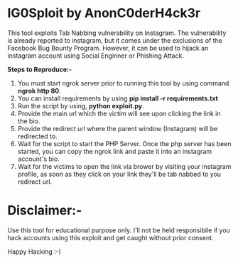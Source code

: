 # IG0Sploit by AnonC0derH4ck3r

This tool exploits Tab Nabbing vulnerability on Instagram. The vulnerability is already reported to instagram, but it comes under the exclusions of the Facebook
Bug Bounty Program. However, it can be used to hijack an instagram account using Social Enginner or Phishing Attack.

**Steps to Reproduce:-**
1. You must start ngrok server prior to running this tool by using command **ngrok http 80**.
2. You can install requirements by using **pip install -r requirements.txt**
3. Run the script by using, **python exploit.py**.
4. Provide the main url which the victim will see upon clicking the link in the bio.
5. Provide the redirect url where the parent window (Instagram) will be redirected to.
6. Wait for the script to start the PHP Server. Once the php server has been started, you can copy the ngrok link and paste it into an instagram account's bio.
7. Wait for the victims to open the link via brower by visiting your instagram profile, as soon as they click on your link they'll be tab nabbed to you redirect url.

# Disclaimer:-
Use this tool for educational purpose only. I'll not be held responsibile if you hack accounts using this exploit and get caught without prior consent.

Happy Hacking :-)
